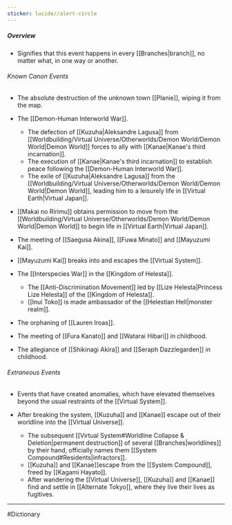 ```yaml
---
sticker: lucide//alert-circle
---
```


##### Overview
- Signifies that this event happens in every [[Branches|branch]], no matter what, in one way or another.

###### Known Canon Events
- The absolute destruction of the unknown town [[Planie]], wiping it from the map.
- The [[Demon-Human Interworld War]].
	- The defection of [[Kuzuha|Aleksandre Lagusa]] from [[Worldbuilding/Virtual Universe/Otherworlds/Demon World/Demon World|Demon World]] forces to ally with [[Kanae|Kanae's third incarnation]].
	- The execution of [[Kanae|Kanae's third incarnation]] to establish peace following the [[Demon-Human Interworld War]].
	- The exile of [[Kuzuha|Aleksandre Lagusa]] from the [[Worldbuilding/Virtual Universe/Otherworlds/Demon World/Demon World|Demon World]], leading him to a leisurely life in [[Virtual Earth|Virtual Japan]].
- [[Makai no Ririmu]] obtains permission to move from the [[Worldbuilding/Virtual Universe/Otherworlds/Demon World/Demon World|Demon World]] to begin life in [[Virtual Earth|Virtual Japan]].

- The meeting of [[Saegusa Akina]], [[Fuwa Minato]] and [[Mayuzumi Kai]].
- [[Mayuzumi Kai]] breaks into and escapes the [[Virtual System]].

- The [[Interspecies War]] in the [[Kingdom of Helesta]].
	- The [[Anti-Discrimination Movement]] led by [[Lize Helesta|Princess Lize Helesta]] of the [[Kingdom of Helesta]].
	- [[Inui Toko]] is made ambassador of the [[Helestian Hell|monster realm]].

- The orphaning of [[Lauren Iroas]].

- The meeting of [[Fura Kanato]] and [[Watarai Hibari]] in childhood.
- The allegiance of [[Shikinagi Akira]] and [[Seraph Dazzlegarden]] in childhood.

###### Extraneous Events
- Events that have created anomalies, which have elevated themselves beyond the usual restraints of the [[Virtual System]].

- After breaking the system, [[Kuzuha]] and [[Kanae]] escape out of their worldline into the [[Virtual Universe]].
	- The subsequent [[Virtual System#Worldline Collapse & Deletion|permanent destruction]] of several [[Branches|worldlines]] by their hand, officially names them [[System Compound#Residents|infractors]].
	- [[Kuzuha]] and [[Kanae]]escape from the [[System Compound]], freed by [[Kagami Hayato]].
	- After wandering the [[Virtual Universe]], [[Kuzuha]] and [[Kanae]] find and settle in [[Alternate Tokyo]], where they live their lives as fugitives.



---
#Dictionary 